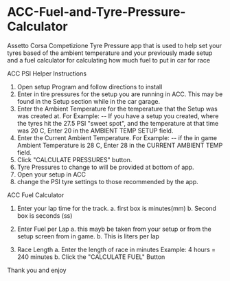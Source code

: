 # ACC-Fuel-and-Tyre-Pressure-Calculator
Assetto Corsa Competizione Tyre Pressure app that is used to help set your tyres based of the ambient temperature and your previously made setup and a fuel calculator for calculating how much fuel to put in car for race

ACC PSI Helper Instructions
1. Open setup Program and follow directions to install
2. Enter in tire pressures for the setup you are running in  ACC.
	This may be found in the Setup section while in the car garage.
3. Enter the Ambient Temperature for the temperature that the Setup was was created at.
	For Example:
	 -- If you have a setup you created, where the tyres hit the 27.5 PSI "sweet spot",
	 	and the temperature at that time was 20 C,
	 	Enter 20 in the AMBIENT TEMP SETUP field.
4. Enter the Current Ambient Temperature.
	For Example:
	-- if the in game Ambient Temperature is 28 C,
		Enter 28 in the CURRENT AMBIENT TEMP field.
5. Click "CALCULATE PRESSURES" button.
6. Tyre Pressures to change to will be provided at bottom of app.
7. Open your setup in ACC
8. change the PSI tyre settings to those recommended by the app.

ACC Fuel Calculator
1. Enter your lap time for the track.
  a. first box is minutes(mm)
  b. Second box is seconds (ss)
2. Enter Fuel per Lap
  a. this mayb be taken from your setup or from the setup screen from in game.
  b. This is liters per lap
  
3. Race Length
  a. Enter the length of race in minutes
    Example: 4 hours = 240 minutes
  b. Click the "CALCULATE FUEL" Button
   
Thank you and enjoy
